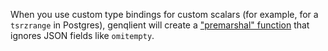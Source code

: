 When you use custom type bindings for custom scalars (for example, for a
`tsrzrange` in Postgres), genqlient will create a
["premarshal" function](https://github.com/Khan/genqlient/blob/v0.5.0/generate/marshal.go.tmpl#L31-L39)
that ignores JSON fields like `omitempty`.
